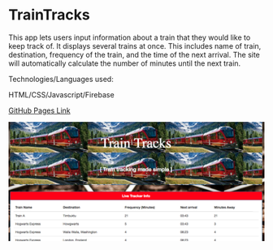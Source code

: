 # TrainTracks

This app lets users input information about a train that they would like to keep track of.  It displays several trains at once.  This includes name of train, destination, frequency of the train, and the time of the next arrival. The site will automatically calculate the number of minutes until the next train. 


Technologies/Languages used:

HTML/CSS/Javascript/Firebase


<a href="https://katherinerinas.github.io/TrainTracks/">GitHub Pages Link</a>

<img src="/assets/images/traintracks.png" alt="train tracks picture">
